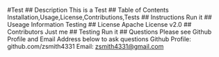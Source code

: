 #Test
    ## Description
    This is a Test
    ## Table of Contents
    Installation,Usage,License,Contributions,Tests
    ## Instructions
    Run it
    ## Useage Information
    Testing
    ## License
    Apache License v2.0
    ## Contributors
    Just me
    ## Testing
    Run it
    ## Questions
    Please see Github Profile and Email Address below to ask questions
    Github Profile: github.com/zsmith4331   Email: zsmith4331@gmail.com